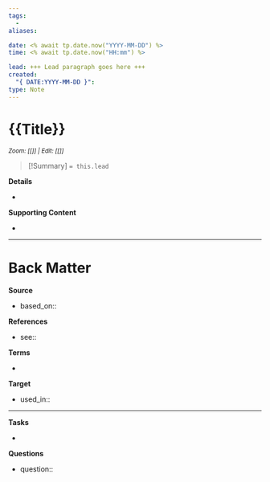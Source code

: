 ```yaml
---
tags:
  - 
aliases: 

date: <% await tp.date.now("YYYY-MM-DD") %>
time: <% await tp.date.now("HH:mm") %>

lead: +++ Lead paragraph goes here +++
created:
  "{ DATE:YYYY-MM-DD }": 
type: Note
---
```

<!--  See "Template Help" below for using properties -->

# {{Title}}

<small>_Zoom: [[]] | Edit: [[]]_</small>

<!--  Most essential idea from "lead"-key  in properties section -->

> [!Summary]
> `= this.lead`

**Details**
<!-- Main content in body of my note  -->
- 

**Supporting Content**
<!-- Supporting content in tail of my note  -->
- 

---
# Back Matter

**Source**
<!-- Always keep a link to the source- --> 
- based_on::

**References**
<!-- Links to pages not referenced in the content. see: [[related note]] because <reason> -->
- see:: 

**Terms**
<!-- Links to definition pages. -->
- 

**Target**
<!-- Link to project note or externaly published content. -->
- used_in::

---
**Tasks**
<!-- What remains to be done with this note? --> 
- 

**Questions**
<!-- What remains for you to consider? --> 
- question::

